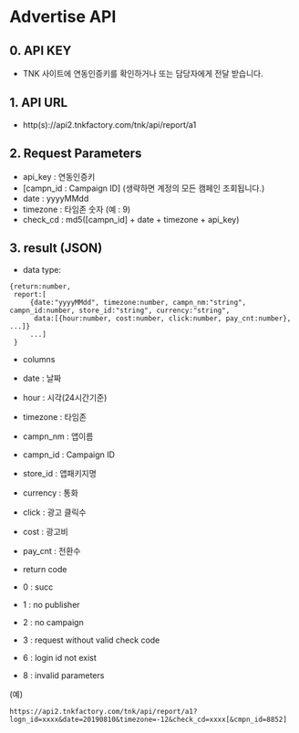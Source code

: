 # Advertise API
## 0. API KEY
   -  TNK 사이트에 연동인증키를 확인하거나 또는  담당자에게 전달 받습니다.

## 1. API URL
  - http(s)://api2.tnkfactory.com/tnk/api/report/a1

## 2. Request Parameters
   - api_key : 연동인증키
   - [campn_id : Campaign ID] (생략하면 계정의 모든 캠페인 조회됩니다.)
   - date : yyyyMMdd
   - timezone : 타임존 숫자 (예 : 9)
  - check_cd : md5([campn_id] + date + timezone + api_key)

## 3. result (JSON)
  - data type:
```
{return:number,  
 report:[
     {date:"yyyyMMdd", timezone:number, campn_nm:"string", campn_id:number, store_id:"string", currency:"string", 
      data:[{hour:number, cost:number, click:number, pay_cnt:number}, ...]}
     ...]
 }
 ```

  - columns
   - date : 날짜
   - hour : 시각(24시간기준)
   - timezone : 타임존
   - campn_nm : 앱이름
   - campn_id : Campaign ID
   - store_id : 앱패키지명
   - currency : 통화
   - click :  광고 클릭수
   - cost : 광고비
   - pay_cnt : 전환수

   
  - return code
   - 0 : succ
   - 1 : no publisher
   - 2 : no campaign
   - 3 : request without valid check code
   - 6 : login id not exist
   - 8 : invalid parameters

(예)
```
https://api2.tnkfactory.com/tnk/api/report/a1?logn_id=xxxx&date=20190810&timezone=-12&check_cd=xxxx[&cmpn_id=8852]
```
